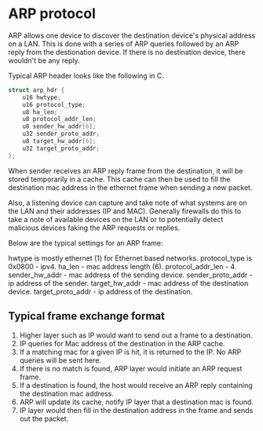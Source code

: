 # ARP protocol

ARP allows one device to discover the destination device's physical address on a LAN. This is done with a series of ARP queries followed by an ARP reply from the destionation device. If there is no destination device, there wouldn't be any reply.

Typical ARP header looks like the following in C.

```c
struct arp_hdr {
    u16 hwtype;
    u16 protocol_type;
    u8 ha_len;
    u8 protocol_addr_len;
    u8 sender_hw_addr[6];
    u32 sender_proto_addr;
    u8 target_hw_addr[6];
    u32 target_proto_addr;
};
```

When sender receives an ARP reply frame from the destination, it will be stored temporarily in a cache. This cache can then be used to fill the destination mac address in the ethernet frame when sending a new packet.

Also, a listening device can capture and take note of what systems are on the LAN and their addresses (IP and MAC). Generally firewalls do this to take a note of available devices on the LAN or to potentially detect malicious devices faking the ARP requests or replies.

Below are the typical settings for an ARP frame:

hwtype is mostly ethernet (1) for Ethernet based networks.
protocol_type is 0x0800 - ipv4.
ha_len - mac address length (6).
protocol_addr_len - 4.
sender_hw_addr - mac address of the sending device.
sender_proto_addr - ip address of the sender.
target_hw_addr - mac address of the destination device.
target_proto_addr - ip address of the destination.

## Typical frame exchange format

1. Higher layer such as IP would want to send out a frame to a destination.
2. IP queries for Mac address of the destination in the ARP cache.
3. If a matching mac for a given IP is hit, it is returned to the IP. No ARP queries will be sent here.
4. If there is no match is found, ARP layer would initiate an ARP request frame.
5. If a destination is found, the host would receive an ARP reply containing the destination mac address.
6. ARP will update its cache, notify IP layer that a destination mac is found.
7. IP layer would then fill in the destination address in the frame and sends out the packet.
